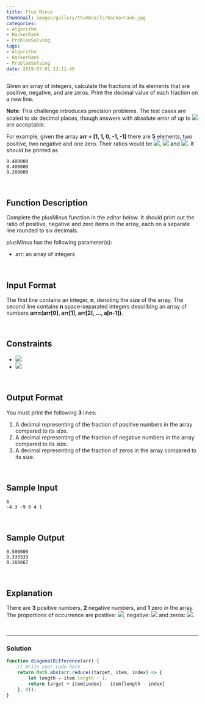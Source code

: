 ```yaml
---
title: Plus Minus
thumbnail: images/gallery/thumbnails/hackerrank.jpg
categories:
- Algorithm
- HackerRank
- ProblemSolving
tags:
- Algorithm
- HackerRank
- ProblemSolving
date: 2019-07-01 13:11:40
---
```

  

Given an array of integers, calculate the fractions of its elements that are positive, negative, and are zeros. Print the decimal value of each fraction on a new line.

**Note**: This challenge introduces precision problems. The test cases are scaled to six decimal places, though answers with absolute error of up to ![](https://latex.codecogs.com/gif.latex?10^{-4}) are acceptable.

For example, given the array **arr = [1, 1, 0, -1, -1]** there are **5** elements, two positive, two negative and one zero. Their ratios would be ![](https://latex.codecogs.com/gif.latex?\frac{2}{5}=0.400000), ![](https://latex.codecogs.com/gif.latex?\frac{2}{5}=0.400000) and ![](https://latex.codecogs.com/gif.latex?\frac{1}{5}=0.200000). It should be printed as
```
0.400000
0.400000
0.200000
```

<br/>
<!-- more -->

## Function Description

Complete the plusMinus function in the editor below. It should print out the ratio of positive, negative and zero items in the array, each on a separate line rounded to six decimals.

plusMinus has the following parameter(s):

- arr: an array of integers

<br/>

## Input Format

The first line contains an integer, **n**, denoting the size of the array. 
The second line contains **n** space-separated integers describing an array of numbers **arr=(arr[0], arr[1], arr[2], ..., a[n-1])**.

<br/>

## Constraints
- ![](https://latex.codecogs.com/gif.latex?0<&space;n\leq&space;100)
- ![](https://latex.codecogs.com/gif.latex?-100\leq&space;arr[i]\leq&space;100)
 
<br/>

## Output Format

You must print the following **3** lines:

1. A decimal representing of the fraction of positive numbers in the array compared to its size.
2. A decimal representing of the fraction of negative numbers in the array compared to its size.
3. A decimal representing of the fraction of zeros in the array compared to its size.

<br/>

## Sample Input
```
6
-4 3 -9 0 4 1 
```

<br/>
       
## Sample Output
```
0.500000
0.333333
0.166667
```

<br/>

## Explanation

There are **3** positive numbers, **2** negative numbers, and **1** zero in the array. 
The proportions of occurrence are positive: ![](https://latex.codecogs.com/gif.latex?\frac{3}{6}=0.500000), negative: ![](https://latex.codecogs.com/gif.latex?\frac{2}{6}=0.333333) and zeros: ![](https://latex.codecogs.com/gif.latex?\frac{1}{6}=0.166667).

<br/>

---

### Solution

```javascript
function diagonalDifference(arr) {
    // Write your code here
    return Math.abs(arr.reduce((target, item, index) => {
        let length = item.length - 1;
        return target + item[index] - item[length - index]
    }, 0));
}
```